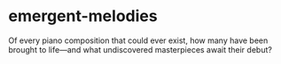 # emergent-melodies
Of every piano composition that could ever exist, how many have been brought to life—and what undiscovered masterpieces await their debut?
